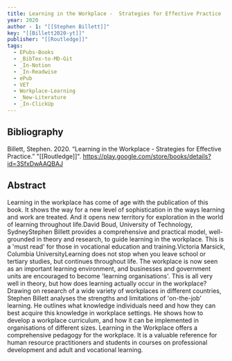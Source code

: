 ```yaml
---
title: Learning in the Workplace -  Strategies for Effective Practice
year: 2020
author - 1: "[[Stephen Billett]]"
key: "[[Billett2020-yt]]"
publisher: "[[Routledge]]"
tags:
  - EPubs-Books
  - _BibTex-to-MD-Git
  - _In-Notion
  - _In-Readwise
  - ePub
  - VET
  - Workplace-Learning
  - _New-Literature
  - _In-ClickUp
---
```


## Bibliography
Billett, Stephen. 2020. “Learning in the Workplace -  Strategies for Effective Practice.” "[[Routledge]]". https://play.google.com/store/books/details?id=3SfxDwAAQBAJ

## Abstract
Learning in the workplace has come of age with the publication of this book. It shows the way for a new level of sophistication in the ways learning and work are treated. And it opens new territory for exploration in the world of learning throughout life.David Boud, University of Technology, SydneyStephen Billett provides a comprehensive and practical model, well-grounded in theory and research, to guide learning in the workplace. This is a 'must read' for those in vocational education and training.Victoria Marsick, Columbia UniversityLearning does not stop when you leave school or tertiary studies, but continues throughout life. The workplace is now seen as an important learning environment, and businesses and government units are encouraged to become 'learning organisations'. This is all very well in theory, but how does learning actually occur in the workplace?Drawing on research of a wide variety of workplaces in different countries, Stephen Billett analyses the strengths and limitations of 'on-the-job' learning. He outlines what knowledge individuals need and how they can best acquire this knowledge in workplace settings. He shows how to develop a workplace curriculum, and how it can be implemented in organisations of different sizes. Learning in the Workplace offers a comprehensive pedagogy for the workplace. It is a valuable reference for human resource practitioners and students in courses on professional development and adult and vocational learning.